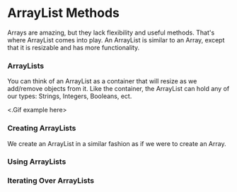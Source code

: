 # ArrayList Methods
Arrays are amazing, but they lack flexibility and useful methods. That's where ArrayList comes into play. An ArrayList is similar to an Array, except that it is resizable and has more functionality. 

### ArrayLists
You can think of an ArrayList as a container that will resize as we add/remove objects from it. Like the container, the ArrayList can hold any of our types: Strings, Integers, Booleans, ect.  

<.Gif example here>

### Creating ArrayLists
We create an ArrayList in a similar fashion as if we were to create an Array.  

### Using ArrayLists

### Iterating Over ArrayLists


